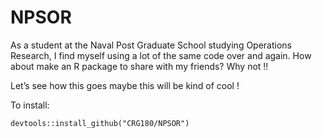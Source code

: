 # NPSOR

As a student at the Naval Post Graduate School studying Operations Research, I find myself using a lot of the same code over and again. How about make an R package to share with my friends? Why not !!

Let’s see how this goes maybe this will be kind of cool !

To install:

`devtools::install_github("CRG180/NPSOR")`





